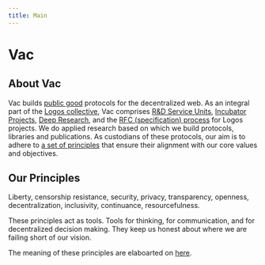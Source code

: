```yaml
---
title: Main
---
```


# Vac

## About Vac

Vac builds [public good](https://en.wikipedia.org/wiki/Public_good) protocols for the decentralized web.
As an integral part of the [Logos collective](https://logos.co/),
Vac comprises [R&D Service Units](/vsus), [Incubator Projects](/vips), [Deep Research](/research), and the [RFC (specification) process](/rfcprocess) for Logos projects.
We do applied research based on which we build protocols, libraries and publications. 
As custodians of these protocols, our aim is to adhere to [a set of principles](/principles) that ensure their alignment with our core values and objectives.

## Our Principles

Liberty, censorship resistance, security, privacy, transparency, openness, decentralization, inclusivity, continuance, resourcefulness.

These principles act as tools. Tools for thinking, for communication, and for decentralized decision making. They keep us honest about where we are failing short of our vision.

The meaning of these principles are elaboarted on [here](/principles).

